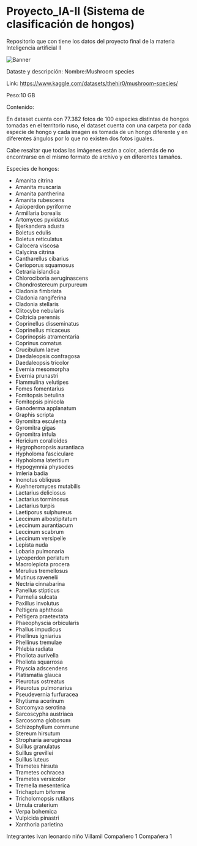 # Proyecto_IA-II (Sistema de clasificación de hongos)
Repositorio que con tiene los datos del proyecto final de la materia Inteligencia artificial II

![Banner](https://github.com/IvanLeonardoNino/Proyecto_IA-II/assets/82769220/18aa1ae2-09fb-4cd7-aec7-35d9f455576c)

Dataste y descripción:
Nombre:Mushroom species

Link: https://www.kaggle.com/datasets/thehir0/mushroom-species/

Peso:10 GB

Contenido:

En dataset cuenta con 77.382 fotos de 100 especies distintas de hongos tomadas en el territorio ruso, el dataset cuenta con una carpeta por cada especie de hongo y cada imagen es tomada de un hongo diferente y en diferentes ángulos por lo que no existen dos fotos iguales.

Cabe resaltar que todas las imágenes están a color, además de no encontrarse en el mismo formato de archivo y en diferentes tamaños.

Especies de hongos:

* Amanita citrina
* Amanita muscaria
* Amanita pantherina
* Amanita rubescens
* Apioperdon pyriforme
* Armillaria borealis
* Artomyces pyxidatus
* Bjerkandera adusta
* Boletus edulis
* Boletus reticulatus
* Calocera viscosa
* Calycina citrina
* Cantharellus cibarius
* Cerioporus squamosus
* Cetraria islandica
* Chlorociboria aeruginascens
* Chondrostereum purpureum
* Cladonia fimbriata
* Cladonia rangiferina
* Cladonia stellaris
* Clitocybe nebularis
* Coltricia perennis
* Coprinellus disseminatus
* Coprinellus micaceus
* Coprinopsis atramentaria
* Coprinus comatus
* Crucibulum laeve
* Daedaleopsis confragosa
* Daedaleopsis tricolor
* Evernia mesomorpha
* Evernia prunastri
* Flammulina velutipes
* Fomes fomentarius
* Fomitopsis betulina
* Fomitopsis pinicola
* Ganoderma applanatum
* Graphis scripta
* Gyromitra esculenta
* Gyromitra gigas
* Gyromitra infula
* Hericium coralloides
* Hygrophoropsis aurantiaca
* Hypholoma fasciculare
* Hypholoma lateritium
* Hypogymnia physodes
* Imleria badia
* Inonotus obliquus
* Kuehneromyces mutabilis
* Lactarius deliciosus
* Lactarius torminosus
* Lactarius turpis
* Laetiporus sulphureus
* Leccinum albostipitatum
* Leccinum aurantiacum
* Leccinum scabrum
* Leccinum versipelle
* Lepista nuda
* Lobaria pulmonaria
* Lycoperdon perlatum
* Macrolepiota procera
* Merulius tremellosus
* Mutinus ravenelii
* Nectria cinnabarina
* Panellus stipticus
* Parmelia sulcata
* Paxillus involutus
* Peltigera aphthosa
* Peltigera praetextata
* Phaeophyscia orbicularis
* Phallus impudicus
* Phellinus igniarius
* Phellinus tremulae
* Phlebia radiata
* Pholiota aurivella
* Pholiota squarrosa
* Physcia adscendens
* Platismatia glauca
* Pleurotus ostreatus
* Pleurotus pulmonarius
* Pseudevernia furfuracea
* Rhytisma acerinum
* Sarcomyxa serotina
* Sarcoscypha austriaca
* Sarcosoma globosum
* Schizophyllum commune
* Stereum hirsutum
* Stropharia aeruginosa
* Suillus granulatus
* Suillus grevillei
* Suillus luteus
* Trametes hirsuta
* Trametes ochracea
* Trametes versicolor
* Tremella mesenterica
* Trichaptum biforme
* Tricholomopsis rutilans
* Urnula craterium
* Verpa bohemica
* Vulpicida pinastri
* Xanthoria parietina


Integrantes 
Ivan leonardo niño Villamil
Compañero 1
Compañera 1
